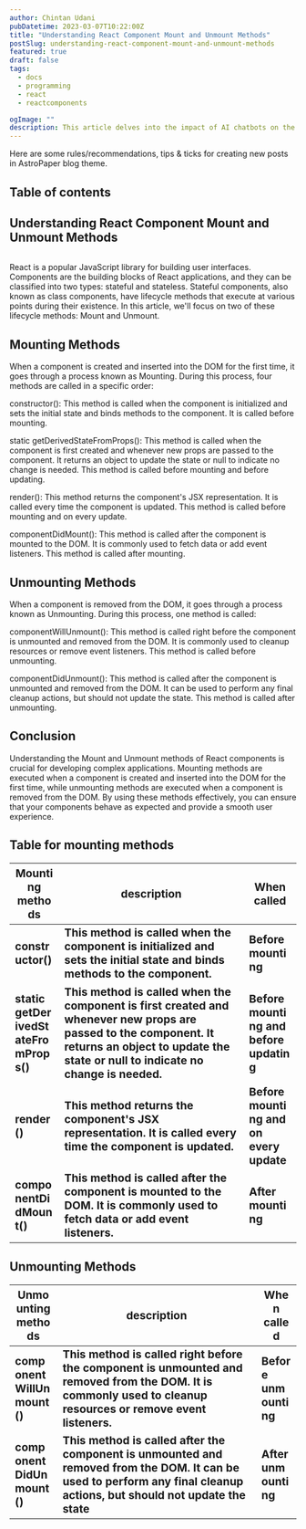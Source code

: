 ```yaml
---
author: Chintan Udani
pubDatetime: 2023-03-07T10:22:00Z
title: "Understanding React Component Mount and Unmount Methods"
postSlug: understanding-react-component-mount-and-unmount-methods
featured: true
draft: false
tags:
  - docs
  - programming
  - react
  - reactcomponents

ogImage: ""
description: This article delves into the impact of AI chatbots on the internet and how they are transforming the way we communicate and interact online. From virtual assistants to customer service bots, learn how these revolutionary chatbots are changing the game.
---
```


Here are some rules/recommendations, tips & ticks for creating new posts in AstroPaper blog theme.

## Table of contents

## Understanding React Component Mount and Unmount Methods

<figure>
 <img
    src="https://patterns.dev/img/reactjs/react-logo@3x.svg"
    alt=""
  />
</figure>

React is a popular JavaScript library for building user interfaces. Components are the building blocks of React applications, and they can be classified into two types: stateful and stateless. Stateful components, also known as class components, have lifecycle methods that execute at various points during their existence. In this article, we'll focus on two of these lifecycle methods: Mount and Unmount.

## Mounting Methods

When a component is created and inserted into the DOM for the first time, it goes through a process known as Mounting. During this process, four methods are called in a specific order:

constructor(): This method is called when the component is initialized and sets the initial state and binds methods to the component. It is called before mounting.

static getDerivedStateFromProps(): This method is called when the component is first created and whenever new props are passed to the component. It returns an object to update the state or null to indicate no change is needed. This method is called before mounting and before updating.

render(): This method returns the component's JSX representation. It is called every time the component is updated. This method is called before mounting and on every update.

componentDidMount(): This method is called after the component is mounted to the DOM. It is commonly used to fetch data or add event listeners. This method is called after mounting.

## Unmounting Methods

When a component is removed from the DOM, it goes through a process known as Unmounting. During this process, one method is called:

componentWillUnmount(): This method is called right before the component is unmounted and removed from the DOM. It is commonly used to cleanup resources or remove event listeners. This method is called before unmounting.

componentDidUnmount(): This method is called after the component is unmounted and removed from the DOM. It can be used to perform any final cleanup actions, but should not update the state. This method is called after unmounting.

## Conclusion

Understanding the Mount and Unmount methods of React components is crucial for developing complex applications. Mounting methods are executed when a component is created and inserted into the DOM for the first time, while unmounting methods are executed when a component is removed from the DOM. By using these methods effectively, you can ensure that your components behave as expected and provide a smooth user experience.

## Table for mounting methods

<style>
    table{
    word-break: break-word;
    font-size:2vw !important;
    font-weight:bolder;
    font-size:1vw;
    }
</style>
<table>
  <thead>
    <tr>
      <th>Mounting methods</th>
      <th>description</th>
      <th>When called</th>
    </tr>
  </thead>
  <tbody>
    <tr>
      <td>constructor()</td>
      <td>This method is called when the component is initialized and sets the initial state and binds methods to the component.</td>
      <td>Before mounting</td>
    </tr>
    <tr>
      <td>static getDerivedStateFromProps()</td>
      <td>This method is called when the component is first created and whenever new props are passed to the component. It returns an object to update the state or null to indicate no change is needed.</td>
      <td>Before mounting and before updating</td>
    </tr>
     <tr>
      <td>render()</td>
      <td>This method returns the component's JSX representation. It is called every time the component is updated.</td>
      <td>Before mounting and on every update</td>
    </tr>
    <tr>
      <td>componentDidMount()</td>
      <td>This method is called after the component is mounted to the DOM. It is commonly used to fetch data or add event listeners.</td>
      <td>After mounting</td>
    </tr>
  </tbody>
</table>

## Unmounting Methods

<table>
  <thead>
    <tr>
      <th>Unmounting methods</th>
      <th>description</th>
      <th>When called</th>
    </tr>
  </thead>
  <tbody>
    <tr>
      <td>componentWillUnmount()</td>
      <td>This method is called right before the component is unmounted and removed from the DOM. It is commonly used to cleanup resources or remove event listeners.</td>
      <td>Before unmounting </td>
    </tr>
    <tr>
      <td>componentDidUnmount()	</td>
      <td>This method is called after the component is unmounted and removed from the DOM. It can be used to perform any final cleanup actions, but should not update the state</td>
      <td>After unmounting</td>
    </tr>
     
  </tbody>
</table>
